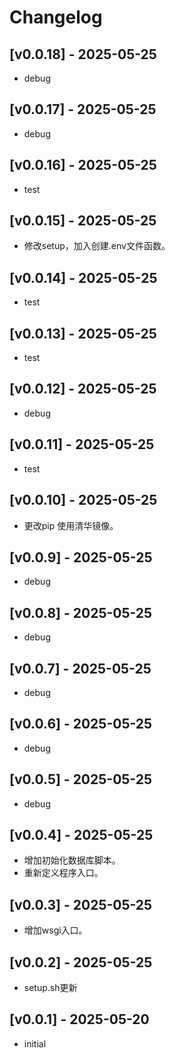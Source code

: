 # Changelog

## [v0.0.18] - 2025-05-25

- debug



## [v0.0.17] - 2025-05-25

- debug



## [v0.0.16] - 2025-05-25

- test



## [v0.0.15] - 2025-05-25

- 修改setup，加入创建.env文件函数。



## [v0.0.14] - 2025-05-25

- test



## [v0.0.13] - 2025-05-25

- test



## [v0.0.12] - 2025-05-25

- debug



## [v0.0.11] - 2025-05-25

- test



## [v0.0.10] - 2025-05-25

- 更改pip 使用清华镜像。



## [v0.0.9] - 2025-05-25

- debug



## [v0.0.8] - 2025-05-25

- debug



## [v0.0.7] - 2025-05-25

- debug



## [v0.0.6] - 2025-05-25

- debug



## [v0.0.5] - 2025-05-25

- debug



## [v0.0.4] - 2025-05-25

- 增加初始化数据库脚本。
- 重新定义程序入口。



## [v0.0.3] - 2025-05-25

- 增加wsgi入口。



## [v0.0.2] - 2025-05-25

- setup.sh更新



## [v0.0.1] - 2025-05-20

- initial























